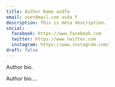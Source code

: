 ```yaml
---
title: Author Name asdfa
email: user@mail.com asda f
description: This is meta description.
social:
  facebook: https://www.facebook.com
  twitter: https://www.twitter.com
  instagram: https://www.instagram.com/
draft: false
---
```

Author bio.

Author bio....
